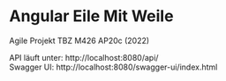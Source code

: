 # Angular Eile Mit Weile
Agile Projekt TBZ M426 AP20c (2022)

API läuft unter: http://localhost:8080/api/ <br>
Swagger UI: http://localhost:8080/swagger-ui/index.html
